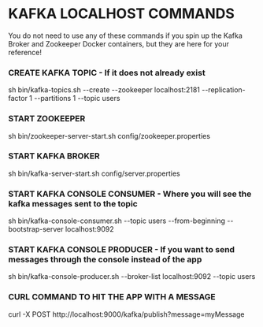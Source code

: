 # KAFKA LOCALHOST COMMANDS

You do not need to use any of these commands if you spin up the Kafka Broker and Zookeeper Docker containers, but they are here for your reference!

### CREATE KAFKA TOPIC - If it does not already exist
sh bin/kafka-topics.sh --create --zookeeper localhost:2181 --replication-factor 1 
--partitions 1 --topic users

### START ZOOKEEPER
sh bin/zookeeper-server-start.sh config/zookeeper.properties

### START KAFKA BROKER
sh bin/kafka-server-start.sh config/server.properties

### START KAFKA CONSOLE CONSUMER - Where you will see the kafka messages sent to the topic
sh bin/kafka-console-consumer.sh --topic users --from-beginning --bootstrap-server localhost:9092

### START KAFKA CONSOLE PRODUCER - If you want to send messages through the console instead of the app
sh bin/kafka-console-producer.sh --broker-list localhost:9092 --topic users

### CURL COMMAND TO HIT THE APP WITH A MESSAGE
curl -X POST http://localhost:9000/kafka/publish?message=myMessage
